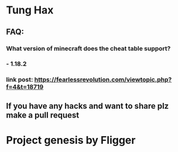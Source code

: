 # Tung Hax
## FAQ:
### What version of minecraft does the cheat table support?
### - 1.18.2

### link post: https://fearlessrevolution.com/viewtopic.php?f=4&t=18719

## If you have any hacks and want to share plz make a pull request

# Project genesis by Fligger
